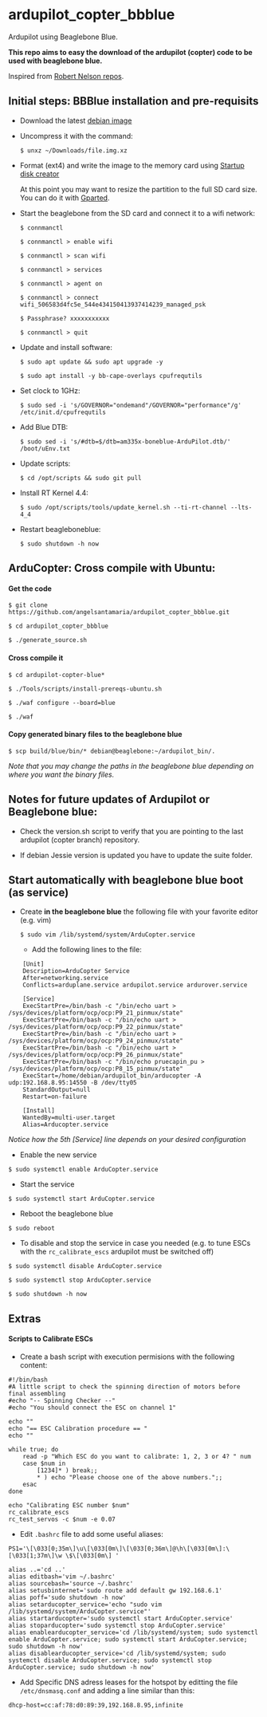 # ardupilot_copter_bbblue

Ardupilot using Beaglebone Blue.

**This repo aims to easy the download of the ardupilot (copter) code to be used with beaglebone blue.**

Inspired from [Robert Nelson repos](https://github.com/rcn-ee/repos).

## Initial steps: BBBlue installation and pre-requisits

  * Download the latest [debian image](https://beagleboard.org/latest-images)
  
  * Uncompress it with the command:
    
    `$ unxz ~/Downloads/file.img.xz`
  
  * Format (ext4) and write the image to the memory card using [Startup disk creator](https://apps.ubuntu.com/cat/applications/precise/usb-creator-gtk/)
        
    At this point you may want to resize the partition to the full SD card size. You can do it with [Gparted](https://gparted.org/). 
  
  * Start the beaglebone from the SD card and connect it to a wifi network:
  
    `$ connmanctl`
    
    `$ connmanctl > enable wifi `
    
    `$ connmanctl > scan wifi`
     
    `$ connmanctl > services`
    
    `$ connmanctl > agent on`
    
    `$ connmanctl > connect wifi_506583d4fc5e_544e434150413937414239_managed_psk `
    
    `$ Passphrase? xxxxxxxxxxx`
     
    `$ connmanctl > quit`
    
  * Update and install software:
  
    `$ sudo apt update && sudo apt upgrade -y`
    
    `$ sudo apt install -y bb-cape-overlays cpufrequtils`
    
  * Set clock to 1GHz:
  
    `$ sudo sed -i 's/GOVERNOR="ondemand"/GOVERNOR="performance"/g' /etc/init.d/cpufrequtils`
   
  * Add Blue DTB:
  
    `$ sudo sed -i 's/#dtb=$/dtb=am335x-boneblue-ArduPilot.dtb/' /boot/uEnv.txt`
  
  * Update scripts:
  
    `$ cd /opt/scripts && sudo git pull`
  
  * Install RT Kernel 4.4:
  
    `$ sudo /opt/scripts/tools/update_kernel.sh --ti-rt-channel --lts-4_4`
  
  * Restart beagleboneblue:
  
    `$ sudo shutdown -h now`

## ArduCopter: Cross compile with Ubuntu:

<!--#### Prerequisites-->

  <!--* Install compiler for ARM:-->

  <!--  `$ sudo apt-get install gcc-arm-linux-gnueabi`-->
  
#### Get the code

  `$ git clone https://github.com/angelsantamaria/ardupilot_copter_bbblue.git`

  `$ cd ardupilot_copter_bbblue`

  `$ ./generate_source.sh`

#### Cross compile it

  `$ cd ardupilot-copter-blue*`

  `$ ./Tools/scripts/install-prereqs-ubuntu.sh`

  `$ ./waf configure --board=blue`

  `$ ./waf`

#### Copy generated binary files to the beaglebone blue

  `$ scp build/blue/bin/* debian@beaglebone:~/ardupilot_bin/.`
 
  *Note that you may change the paths in the beaglebone blue depending on where you want the binary files.*

## Notes for future updates of Ardupilot or Beaglebone blue:

  * Check the version.sh script to verify that you are pointing to the last ardupilot (copter branch) repository.

  * If debian Jessie version is updated you have to update the suite folder. 

## Start automatically with beaglebone blue boot (as service) 

  * Create **in the beaglebone blue** the following file with your favorite editor (e.g. vim)

    `$ sudo vim /lib/systemd/system/ArduCopter.service`

    * Add the following lines to the file:

```
    [Unit]
    Description=ArduCopter Service
    After=networking.service
    Conflicts=arduplane.service ardupilot.service ardurover.service

    [Service]
    ExecStartPre=/bin/bash -c "/bin/echo uart > /sys/devices/platform/ocp/ocp:P9_21_pinmux/state"
    ExecStartPre=/bin/bash -c "/bin/echo uart > /sys/devices/platform/ocp/ocp:P9_22_pinmux/state"
    ExecStartPre=/bin/bash -c "/bin/echo uart > /sys/devices/platform/ocp/ocp:P9_24_pinmux/state"
    ExecStartPre=/bin/bash -c "/bin/echo uart > /sys/devices/platform/ocp/ocp:P9_26_pinmux/state"
    ExecStartPre=/bin/bash -c "/bin/echo pruecapin_pu > /sys/devices/platform/ocp/ocp:P8_15_pinmux/state"
    ExecStart=/home/debian/ardupilot_bin/arducopter -A udp:192.168.8.95:14550 -B /dev/tty05
    StandardOutput=null
    Restart=on-failure

    [Install]
    WantedBy=multi-user.target
    Alias=Arducopter.service
```

  *Notice how the 5th [Service] line depends on your desired configuration*

  * Enable the new service

  `$ sudo systemctl enable ArduCopter.service`

  * Start the service
  
  `$ sudo systemctl start ArduCopter.service`

  * Reboot the beaglebone blue

  `$ sudo reboot`

  * To disable and stop the service in case you needed (e.g. to tune ESCs with the `rc_calibrate_escs` ardupilot must be switched off)

  `$ sudo systemctl disable ArduCopter.service`

  `$ sudo systemctl stop ArduCopter.service`

  `$ sudo shutdown -h now`

## Extras

#### Scripts to Calibrate ESCs

  * Create a bash script with execution permisions with the following content:
  
```
#!/bin/bash
#A little script to check the spinning direction of motors before final assembling
#echo "-- Spinning Checker --"
#echo "You should connect the ESC on channel 1"

echo ""
echo "== ESC Calibration procedure == "
echo ""

while true; do
    read -p "Which ESC do you want to calibrate: 1, 2, 3 or 4? " num
    case $num in
        [1234]* ) break;;
        * ) echo "Please choose one of the above numbers.";;
    esac
done

echo "Calibrating ESC number $num"
rc_calibrate_escs
rc_test_servos -c $num -e 0.07
```
  * Edit `.bashrc` file to add some useful aliases:
  
```
PS1='\[\033[0;35m\]\u\[\033[0m\]\[\033[0;36m\]@\h\[\033[0m\]:\[\033[1;37m\]\w \$\[\033[0m\] '

alias ..='cd ..'
alias editbash='vim ~/.bashrc'
alias sourcebash='source ~/.bashrc'
alias setusbinternet='sudo route add default gw 192.168.6.1'
alias poff='sudo shutdown -h now'
alias setarducopter_service='echo "sudo vim /lib/systemd/system/ArduCopter.service"'
alias startarducopter='sudo systemctl start ArduCopter.service'
alias stoparducopter='sudo systemctl stop ArduCopter.service'
alias enablearducopter_service='cd /lib/systemd/system; sudo systemctl enable ArduCopter.service; sudo systemctl start ArduCopter.service; sudo shutdown -h now'
alias disablearducopter_service='cd /lib/systemd/system; sudo systemctl disable ArduCopter.service; sudo systemctl stop ArduCopter.service; sudo shutdown -h now'
```
  * Add Specific DNS adress leases for the hotspot by editting the file `/etc/dnsmasq.conf` and adding a line similar than this:
  
  `dhcp-host=cc:af:78:d0:89:39,192.168.8.95,infinite`
